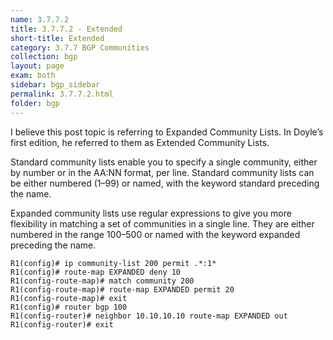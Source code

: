 ```yaml
---
name: 3.7.7.2
title: 3.7.7.2 - Extended
short-title: Extended
category: 3.7.7 BGP Communities
collection: bgp
layout: page
exam: both
sidebar: bgp_sidebar
permalink: 3.7.7.2.html
folder: bgp
---
```

I believe this post topic is referring to Expanded Community Lists. In Doyle’s first edition, he referred to them as Extended Community Lists.

Standard community lists enable you to specify a single community, either by number or in the AA:NN format, per line. Standard community lists can be either numbered (1–99) or named, with the keyword standard preceding the name.

Expanded community lists use regular expressions to give you more flexibility in matching a set of communities in a single line. They are either numbered in the range 100–500 or named with the keyword expanded preceding the name.
<pre><code>R1(config)# ip community-list 200 permit .*:1*
R1(config)# route-map EXPANDED deny 10
R1(config-route-map)# match community 200
R1(config-route-map)# route-map EXPANDED permit 20
R1(config-route-map)# exit
R1(config)# router bgp 100
R1(config-router)# neighbor 10.10.10.10 route-map EXPANDED out
R1(config-router)# exit
</code></pre>
